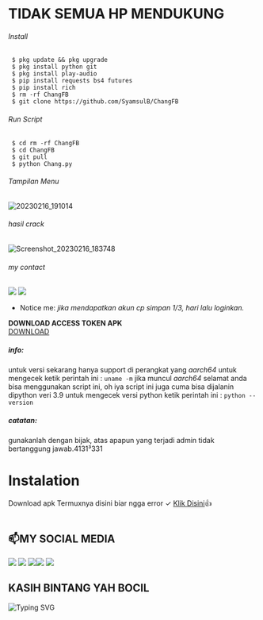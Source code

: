 # TIDAK SEMUA HP MENDUKUNG

###### Install

```
 $ pkg update && pkg upgrade
 $ pkg install python git
 $ pkg install play-audio 
 $ pip install requests bs4 futures
 $ pip install rich
 $ rm -rf ChangFB
 $ git clone https://github.com/SyamsulB/ChangFB
 ```

###### Run Script

```
 $ cd rm -rf ChangFB
 $ cd ChangFB
 $ git pull
 $ python Chang.py
```

###### Tampilan Menu
![20230216_191014](https://user-images.githubusercontent.com/98962829/219349464-42ec1419-b7d1-4d2a-b143-2151888cee2f.jpg)

###### hasil crack
![Screenshot_20230216_183748](https://user-images.githubusercontent.com/98962829/219348696-fd10b903-331d-4726-ac05-9d85f59b49fc.jpg)

###### my contact
[![](https://img.shields.io/badge/Facebook-blue?logo=Facebook&logoColor=blue&labelColor=white)](https://www.facebook.com/Ch4ngFB)
[![](https://img.shields.io/badge/Whatsapp-CHAT-red?logo=Whatsapp&logoColor=Brightgreen&labelColor=white)](https://wa.me/+6281907761235)

* Notice me: *jika mendapatkan akun cp simpan 1/3, hari lalu loginkan.*
 
<b>DOWNLOAD ACCESS TOKEN APK</b><br>
 <a href="https://www.google.com/amp/s/m.apkpure.com/get-access-token/com.proit.thaison.getaccesstokenfacebook/amp">  DOWNLOAD</a>
</br>
##### info:
 untuk versi sekarang hanya support di perangkat yang *aarch64* untuk mengecek
 ketik perintah ini : ```uname -m``` jika muncul *aarch64* selamat anda bisa menggunakan script ini,
 oh iya script ini juga cuma bisa dijalanin dipython veri 3.9 untuk mengecek versi python
 ketik perintah ini : ```python --version```

##### catatan:
 gunakanlah dengan bijak, atas apapun yang terjadi admin tidak bertanggung jawab.4131³331
# Instalation
Download apk Termuxnya disini biar ngga error ✓
[Klik Disini](https://f-droid.org/repo/com.termux_117.apk)👍
```bash

```
##  📫MY SOCIAL MEDIA
[![](https://img.shields.io/badge/Github-black?logo=Github&logoColor=black&labelColor=white)](https://github.com/SyamsulB) [![](https://img.shields.io/badge/Twitter-blue?logo=Twitter&logoColor=White&labelColor=white)](https://mobile.twitter.com/djmusicjr7)
[![](https://img.shields.io/badge/Facebook-blue?logo=Facebook&logoColor=blue&labelColor=white)](https://www.facebook.com/Sy4msulBahri)[![](https://img.shields.io/badge/Instagram-red?logo=Instagram&logoColor=red&labelColor=white)](https://www.instagram.com/djmusicjr7) [![](https://img.shields.io/badge/Whatsapp-CHAT-red?logo=Whatsapp&logoColor=Brightgreen&labelColor=white)](https://wa.me/6281907761235?text=Asalamualaikum+Syamsul+B)
## KASIH BINTANG YAH BOCIL 

![Typing SVG](https://readme-typing-svg.herokuapp.com?lines=Selamat+Bersenang-senang....!+)

